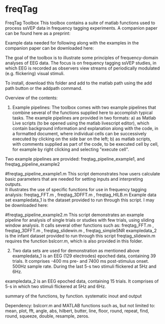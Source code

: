 # freqTag
FreqTag Toolbox
This toolbox contains a suite of matlab functions used to process ssVEP data in frequency tagging experiments. A companion paper can be found here as a preprint: 

Example data needed for following along with the examples in the companion paper can be downloaded here: 

The goal of the toolbox is to illustrate some principles of frequency-domain analyses of EEG data. The focus is on frequency tagging ssVEP studies, in which EEG is recorded as observers view streams of periodically modulated (e.g. flickering) visual stimuli. 

To install, download this folder and add to the matlab path using the add path button or the addpath command. 

Overview of the contents: 
1) Example pipelines: The toolbox comes with two example pipelines that combine several of the functions supplied here to accomplish typical tasks. The example pipelines are provided in two formats: a) as Matlab Live scripts (to be opened using the matlab livescript editor), which contain background information and explanation along with the code, in a formatted document, where individual cells can be successively executed by clicking on the side bar on the left; b) as matlab scripts, with comments supplied as part of the code, to be executed cell by cell, for example by right clicking and selecting "execute cell".

Two example pipelines are provided: freqtag_pipeline_example1, and freqtag_pipeline_example2 

#freqtag_pipeline_example1.m 
This script demonstrates how users calculate basic parameters that are needed for setting inputs and interpreting outputs.   
It illustrates the use of specific functions for use in frequency tagging analysis: freqtag_FFT.m , freqtag_3DFFT.m , freqtag_HILB.m
Example data set exampledata_1 is the dataset provided to run through this script. I may be downloaded here: 
	
#freqtag_pipeline_example2.m
This script demonstrates an example pipeline for analysis of single trials or studies with few trials, using sliding window analysis. 
It calls several other functions such as: freqtag_FFT.m , freqtag_3DFFT.m , freqtag_slidewin.m , freqtag_simpleSNR
exampledata_2 is the infant dataset provided to run through this script
freqtag_slidewin.m requires the function bslcorr.m, which is also provided in this folder. 

2) Two data sets are used for demonstration as mentioned above 
exampledata_1 is an EEG (129 electrodes) epoched data, containing 39 trials. It comprises -400 ms pre- and 7400 ms post-stimulus onset. 500Hz sample rate. During the last 5-s two stimuli flickered at 5Hz and 6Hz.

exampledata_2 is an EEG epoched data, containing 15 trials. It comprises of 5-s in which two stimuli flickered at 5Hz and 6Hz.

summary of the functions, by function. 
systematic inout and output

Dependency: bslcorr.m and MATLAB functions such as, but not limited to:  mean, plot, fft, angle, abs, hilbert, butter, line, floor, round, repeat, find, round, squeeze, double, resample, zeros.   
